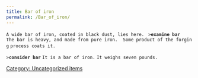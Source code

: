 ```yaml
---
title: Bar of iron
permalink: /Bar_of_iron/
---
```


`A wide bar of iron, coated in black dust, lies here. `
`>`**`examine bar`**
`The bar is heavy, and made from pure iron.  Some product of the forging`
`process coats it.`

`>`**`consider bar`**
`It is a bar of iron.`
`It weighs seven pounds.`

[Category: Uncategorized
items](Category:_Uncategorized_items "wikilink")